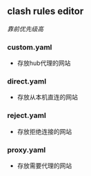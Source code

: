 ## clash rules editor
*靠前优先级高*

### custom.yaml
* 存放hub代理的网站

### direct.yaml
* 存放从本机直连的网站

### reject.yaml
* 存放拒绝连接的网站

### proxy.yaml
* 存放需要代理的网站


